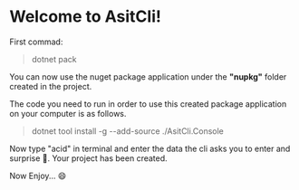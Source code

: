 # Welcome to AsitCli!

First commad:
>dotnet pack


You can now use the nuget package application under the **"nupkg"** folder created in the project.

The code you need to run in order to use this created package application on your computer is as follows.
>dotnet tool install -g --add-source ./AsitCli.Console

Now type "acid" in terminal and enter the data the cli asks you to enter and surprise 🥳.
Your project has been created.

Now Enjoy... 😄
